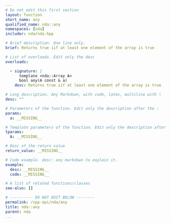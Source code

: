 ```yaml
---
# Do not edit this first section
layout: function
short_name: any
qualified_name: nda::any
namespaces: [nda]
includer: nda/nda.hpp

# Brief description. One line only.
brief: Returns true iif at least one element of the array is true

# List of overloads. Edit only the desc
overloads:

  - signature: |
      template <nda::Array A>
      bool any(A const & a)
    desc: Returns true iif at least one element of the array is true

# Long description. Any Markdown, with code, latex, multiline with |
desc: ""

# Parameters of the function. Edit only the description after the :
params:
  a: __MISSING__

# Template parameters of the function. Edit only the description after the :
tparams:
  A: __MISSING__

# Desc of the return value
return_value: __MISSING__

# Code example. desc: any markdown to explain it.
example:
  desc: __MISSING__
  code: __MISSING__

# A list of related functions/classes
see-also: []

# ---------- DO NOT EDIT BELOW --------
permalink: /cpp-api/nda/any
title: nda::any
parent: nda
...
```


